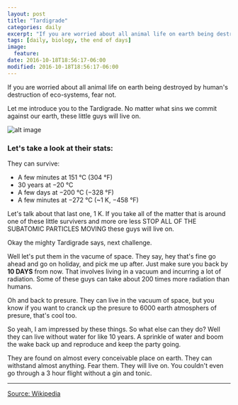 ```yaml
---
layout: post
title: "Tardigrade"
categories: daily
excerpt: "If you are worried about all animal life on earth being destroyed by human's destruction of eco-systems, fear not."
tags: [daily, biology, the end of days]
image:
  feature:
date: 2016-10-18T18:56:17-06:00
modified: 2016-10-18T18:56:17-06:00
---
```


If you are worried about all animal life on earth being destroyed by human's destruction of eco-systems, fear not.

Let me introduce you to the Tardigrade. No matter what sins we commit against our earth, these little guys will live on.

![alt image](https://upload.wikimedia.org/wikipedia/commons/0/08/Waterbear.jpg)

### Let's take a look at their stats:

They can survive:
- A few minutes at 151 °C (304 °F)
- 30 years at −20 °C
- A few days at −200 °C (−328 °F)
- A few minutes at −272 °C (~1 K, −458 °F)

Let's talk about that last one, 1 K. If you take all of the matter that is around one of these little survivers and more ore less STOP ALL OF THE SUBATOMIC PARTICLES MOVING these guys will live on.

Okay the mighty Tardigrade says, next challenge.

Well let's put them in the vacume of space. They say, hey that's fine go ahead and go on holiday, and pick me up after. Just make sure you back by **10 DAYS** from now. That involves living in a vacuum and incurring a lot of radiation. Some of these guys can take about 200 times more radiation than humans.

Oh and back to presure. They can live in the vacuum of space, but you know if you want to cranck up the presure to 6000 earth atmosphers of presure, that's cool too.

So yeah, I am impressed by these things. So what else can they do? Well they can live without water for like 10 years. A sprinkle of water and boom the wake back up and reproduce and keep the party going.

They are found on almost every conceivable place on earth. They can withstand almost anything. Fear them. They will live on. You couldn't even go through a 3 hour flight without a gin and tonic.  


--------------

[Source: Wikipedia](https://en.wikipedia.org/wiki/Tardigrade)
